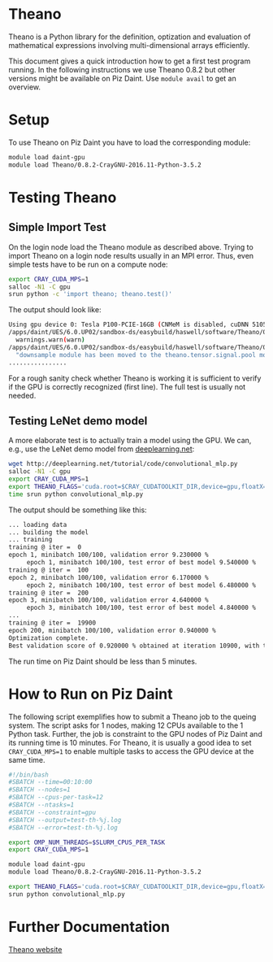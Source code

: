 # Theano

Theano is a Python library for the definition, optization and evaluation of mathematical expressions involving multi-dimensional arrays efficiently.

This document gives a quick introduction how to get a first test program
running. In the following instructions we use Theano 0.8.2 but other versions
might be available on Piz Daint. Use `module avail` to get an overview.

# Setup

To use Theano on Piz Daint you have to load the corresponding module:

```bash
module load daint-gpu
module load Theano/0.8.2-CrayGNU-2016.11-Python-3.5.2
```

# Testing Theano

## Simple Import Test

On the login node load the Theano module as described above. Trying to import
Theano on a login node results usually in an MPI error. Thus, even simple tests
have to be run on a compute node:

```bash
export CRAY_CUDA_MPS=1
salloc -N1 -C gpu
srun python -c 'import theano; theano.test()'
```

The output should look like:

```bash
Using gpu device 0: Tesla P100-PCIE-16GB (CNMeM is disabled, cuDNN 5105)
/apps/daint/UES/6.0.UP02/sandbox-ds/easybuild/haswell/software/Theano/0.8.2-CrayGNU-2016.11-Python-3.5.2/lib/python3.5/site-packages/Theano-0.8.2-py3.5.egg/theano/sandbox/cuda/__init__.py:600: UserWarning: Your cuDNN version is more recent than the one Theano officially supports. If you see any problems, try updating Theano or downgrading cuDNN to version 5.
  warnings.warn(warn)
/apps/daint/UES/6.0.UP02/sandbox-ds/easybuild/haswell/software/Theano/0.8.2-CrayGNU-2016.11-Python-3.5.2/lib/python3.5/site-packages/Theano-0.8.2-py3.5.egg/theano/tensor/signal/downsample.py:6: UserWarning: downsample module has been moved to the theano.tensor.signal.pool module.
  "downsample module has been moved to the theano.tensor.signal.pool module.")
................
```

For a rough sanity check whether Theano is working it is sufficient to verify if
the GPU is correctly recognized (first line). The full test is usually not
needed.

## Testing LeNet demo model

A more elaborate test is to actually train a model using the GPU. We can, e.g.,
use the LeNet demo model from [deeplearning.net](http://deeplearning.net):

```bash
wget http://deeplearning.net/tutorial/code/convolutional_mlp.py
salloc -N1 -C gpu
export CRAY_CUDA_MPS=1
export THEANO_FLAGS='cuda.root=$CRAY_CUDATOOLKIT_DIR,device=gpu,floatX=float32'
time srun python convolutional_mlp.py
```

The output should be something like this:

```bash
... loading data
... building the model
... training
training @ iter =  0
epoch 1, minibatch 100/100, validation error 9.230000 %
     epoch 1, minibatch 100/100, test error of best model 9.540000 %
training @ iter =  100
epoch 2, minibatch 100/100, validation error 6.170000 %
     epoch 2, minibatch 100/100, test error of best model 6.480000 %
training @ iter =  200
epoch 3, minibatch 100/100, validation error 4.640000 %
     epoch 3, minibatch 100/100, test error of best model 4.840000 %
...
training @ iter =  19900
epoch 200, minibatch 100/100, validation error 0.940000 %
Optimization complete.
Best validation score of 0.920000 % obtained at iteration 10900, with test performance 0.960000 %
```

The run time on Piz Daint should be less than 5 minutes.

# How to Run on Piz Daint

The following script exemplifies how to submit a Theano job to the queing
system. The script asks for 1 nodes, making 12 CPUs available to the 1 Python
task. Further, the job is constraint to the GPU nodes of Piz Daint and its
running time is 10 minutes. For Theano, it is usually a good idea to set
`CRAY_CUDA_MPS=1` to enable multiple tasks to access the GPU device at the same
time.

```bash
#!/bin/bash
#SBATCH --time=00:10:00
#SBATCH --nodes=1
#SBATCH --cpus-per-task=12
#SBATCH --ntasks=1
#SBATCH --constraint=gpu
#SBATCH --output=test-th-%j.log
#SBATCH --error=test-th-%j.log

export OMP_NUM_THREADS=$SLURM_CPUS_PER_TASK
export CRAY_CUDA_MPS=1

module load daint-gpu
module load Theano/0.8.2-CrayGNU-2016.11-Python-3.5.2

export THEANO_FLAGS='cuda.root=$CRAY_CUDATOOLKIT_DIR,device=gpu,floatX=float32'
srun python convolutional_mlp.py
```

# Further Documentation

[Theano website](http://deeplearning.net/software/theano/)
